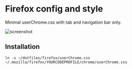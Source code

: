 Firefox config and style
========================

Minimal userChrome.css with tab and navigation bar only.

![screenshot](https://raw.github.com/felixpalazuelos/dotfiles/master/firefox/screenshot.png)

## Installation

    ln -s ~/dotfiles/firefox/userChrome.css ~/.mozilla/firefox/YOURCODEPROFILE/chrome/userChrome.css